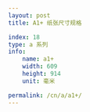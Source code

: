 ```yaml
---
layout: post
title: A1+ 纸张尺寸规格

index: 18
type: a 系列
info:
    name: a1+
    width: 609
    height: 914
    unit: 毫米

permalink: /cn/a/a1+/
---
```

